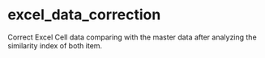 # excel_data_correction
Correct Excel Cell data comparing with the master data after analyzing the similarity index of both item.
